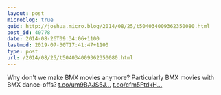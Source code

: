 ```yaml
---
layout: post
microblog: true
guid: http://joshua.micro.blog/2014/08/25/t504034009362350080.html
post_id: 40778
date: 2014-08-26T09:34:06+1100
lastmod: 2019-07-30T17:41:47+1100
type: post
url: /2014/08/25/t504034009362350080.html
---
```

Why don't we make BMX movies anymore? Particularly BMX movies with BMX dance-offs? [t.co/um9BAJS5J...](https://t.co/um9BAJS5JC) [t.co/cfm5FtdkH...](http://t.co/cfm5FtdkHb)
